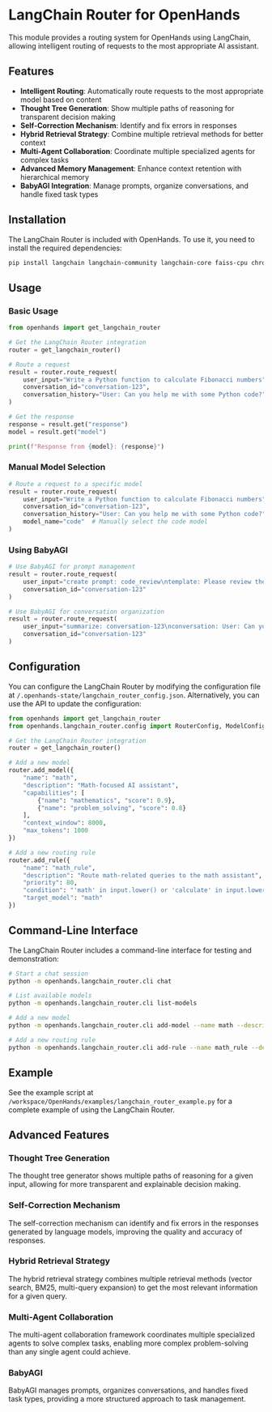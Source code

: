 # LangChain Router for OpenHands

This module provides a routing system for OpenHands using LangChain, allowing intelligent routing of requests to the most appropriate AI assistant.

## Features

- **Intelligent Routing**: Automatically route requests to the most appropriate model based on content
- **Thought Tree Generation**: Show multiple paths of reasoning for transparent decision making
- **Self-Correction Mechanism**: Identify and fix errors in responses
- **Hybrid Retrieval Strategy**: Combine multiple retrieval methods for better context
- **Multi-Agent Collaboration**: Coordinate multiple specialized agents for complex tasks
- **Advanced Memory Management**: Enhance context retention with hierarchical memory
- **BabyAGI Integration**: Manage prompts, organize conversations, and handle fixed task types

## Installation

The LangChain Router is included with OpenHands. To use it, you need to install the required dependencies:

```bash
pip install langchain langchain-community langchain-core faiss-cpu chromadb tiktoken
```

## Usage

### Basic Usage

```python
from openhands import get_langchain_router

# Get the LangChain Router integration
router = get_langchain_router()

# Route a request
result = router.route_request(
    user_input="Write a Python function to calculate Fibonacci numbers",
    conversation_id="conversation-123",
    conversation_history="User: Can you help me with some Python code?"
)

# Get the response
response = result.get("response")
model = result.get("model")

print(f"Response from {model}: {response}")
```

### Manual Model Selection

```python
# Route a request to a specific model
result = router.route_request(
    user_input="Write a Python function to calculate Fibonacci numbers",
    conversation_id="conversation-123",
    conversation_history="User: Can you help me with some Python code?",
    model_name="code"  # Manually select the code model
)
```

### Using BabyAGI

```python
# Use BabyAGI for prompt management
result = router.route_request(
    user_input="create prompt: code_review\ntemplate: Please review the following code:\n\n{code}\n\nProvide feedback on:",
    conversation_id="conversation-123"
)

# Use BabyAGI for conversation organization
result = router.route_request(
    user_input="summarize: conversation-123\nconversation: User: Can you help me with Python?\nAssistant: Sure, what do you need help with?",
    conversation_id="conversation-123"
)
```

## Configuration

You can configure the LangChain Router by modifying the configuration file at `/.openhands-state/langchain_router_config.json`. Alternatively, you can use the API to update the configuration:

```python
from openhands import get_langchain_router
from openhands.langchain_router.config import RouterConfig, ModelConfig, ModelCapability, RouterRule

# Get the LangChain Router integration
router = get_langchain_router()

# Add a new model
router.add_model({
    "name": "math",
    "description": "Math-focused AI assistant",
    "capabilities": [
        {"name": "mathematics", "score": 0.9},
        {"name": "problem_solving", "score": 0.8}
    ],
    "context_window": 8000,
    "max_tokens": 1000
})

# Add a new routing rule
router.add_rule({
    "name": "math_rule",
    "description": "Route math-related queries to the math assistant",
    "priority": 80,
    "condition": "'math' in input.lower() or 'calculate' in input.lower()",
    "target_model": "math"
})
```

## Command-Line Interface

The LangChain Router includes a command-line interface for testing and demonstration:

```bash
# Start a chat session
python -m openhands.langchain_router.cli chat

# List available models
python -m openhands.langchain_router.cli list-models

# Add a new model
python -m openhands.langchain_router.cli add-model --name math --description "Math-focused AI assistant" --capabilities '[{"name": "mathematics", "score": 0.9}]'

# Add a new routing rule
python -m openhands.langchain_router.cli add-rule --name math_rule --description "Route math queries" --condition "'math' in input.lower()" --target-model math
```

## Example

See the example script at `/workspace/OpenHands/examples/langchain_router_example.py` for a complete example of using the LangChain Router.

## Advanced Features

### Thought Tree Generation

The thought tree generator shows multiple paths of reasoning for a given input, allowing for more transparent and explainable decision making.

### Self-Correction Mechanism

The self-correction mechanism can identify and fix errors in the responses generated by language models, improving the quality and accuracy of responses.

### Hybrid Retrieval Strategy

The hybrid retrieval strategy combines multiple retrieval methods (vector search, BM25, multi-query expansion) to get the most relevant information for a given query.

### Multi-Agent Collaboration

The multi-agent collaboration framework coordinates multiple specialized agents to solve complex tasks, enabling more complex problem-solving than any single agent could achieve.

### BabyAGI

BabyAGI manages prompts, organizes conversations, and handles fixed task types, providing a more structured approach to task management.